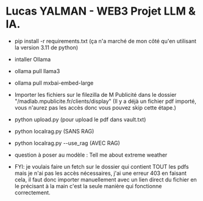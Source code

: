 # Lucas YALMAN - WEB3 Projet LLM & IA.

- pip install -r requirements.txt (ça n'a marché de mon côté qu'en utilisant la version 3.11 de python)
- intaller Ollama
- ollama pull llama3
- ollama pull mxbai-embed-large
- Importer les fichiers sur le filezilla de M Publicité dans le dossier "/madlab.mpublicite.fr/clients/display" (Il y a déjà un fichier pdf importé, vous n'aurez pas les accès donc vous pouvez skip cette étape.)
- python upload.py (pour upload le pdf dans vault.txt)
- python localrag.py (SANS RAG)
- python localrag.py --use_rag (AVEC RAG)

- question à poser au modèle : Tell me about extreme weather

- FYI: je voulais faire un fetch sur le dossier qui contient TOUT les pdfs mais je n'ai pas les accès nécessaires, j'ai une erreur 403 en faisant cela, il faut donc importer manuellement avec un lien direct du fichier en le précisant à la main c'est la seule manière qui fonctionne correctement.